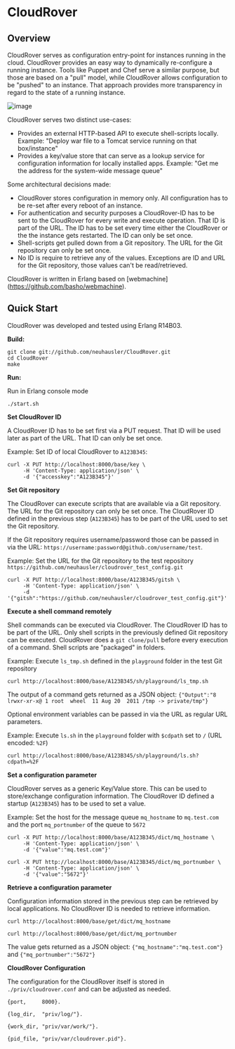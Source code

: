 # CloudRover

## Overview

CloudRover serves as configuration entry-point for instances running in the cloud. CloudRover provides an easy way to dynamically re-configure a running instance. Tools like Puppet and Chef serve a similar purpose, but those are based on a "pull" model, while CloudRover allows configuration to be "pushed" to an instance. That approach provides more transparency in regard to the state of a running instance.

![image](https://github.com/neuhausler/CloudRover/blob/master/CloudRover.jpg?raw=true)

CloudRover serves two distinct use-cases:

 * Provides an external HTTP-based API to execute shell-scripts locally. Example: "Deploy war file to a Tomcat service running on that box/instance"
 * Provides a key/value store that can serve as a lookup service for configuration information for locally installed apps. Example: "Get me the address for the system-wide message queue"


Some architectural decisions made:

 * CloudRover stores configuration in memory only. All configuration has to be re-set after every reboot of an instance.
 * For authentication and security purposes a CloudRover-ID has to be sent to the CloudRover for every write and execute operation. That ID is part of the URL. The ID has to be set every time either the CloudRover or the the instance gets restarted. The ID can only be set once.
 * Shell-scripts get pulled down from a Git repository. The URL for the Git repository can only be set once.
 * No ID is require to retrieve any of the values. Exceptions are ID and URL for the Git repository, those values can't be read/retrieved. 


CloudRover is written in Erlang based on [webmachine] (https://github.com/basho/webmachine).

## Quick Start

CloudRover was developed and tested using Erlang R14B03.

**Build:**

```
git clone git://github.com/neuhausler/CloudRover.git
cd CloudRover
make
```

**Run:**

Run in Erlang console mode

```
./start.sh
```

**Set CloudRover ID**

A CloudRover ID has to be set first via a PUT request. That ID will be used later as part of the URL. That ID can only be set once.

Example: Set ID of local CloudRover to `A123B345`:

```
curl -X PUT http://localhost:8000/base/key \
     -H 'Content-Type: application/json' \
     -d '{"accesskey":"A123B345"}'
```

**Set Git repository**

The CloudRover can execute scripts that are available via a Git repository. The URL for the Git repository can only be set once. The CloudRover ID defined in the previous step (`A123B345`) has to be part of the URL used to set the Git repository.

If the Git repository requires username/password those can be passed in via the URL: `https://username:password@github.com/username/test`.

Example: Set the URL for the Git repository to the test repository `https://github.com/neuhausler/cloudrover_test_config.git`
 
```
curl -X PUT http://localhost:8000/base/A123B345/gitsh \
     -H 'Content-Type: application/json' \
     -d '{"gitsh":"https://github.com/neuhausler/cloudrover_test_config.git"}'
```

**Execute a shell command remotely**

Shell commands can be executed via CloudRover. The CloudRover ID has to be part of the URL. Only shell scripts in the previously defined Git repository can be executed. CloudRover does a `git clone/pull` before every execution of a command. Shell scripts are "packaged" in folders.

Example: Execute `ls_tmp.sh` defined in the `playground` folder in the test Git repository

```
curl http://localhost:8000/base/A123B345/sh/playground/ls_tmp.sh
```

The output of a command gets returned as a JSON object: `{"Output":"8 lrwxr-xr-x@ 1 root  wheel  11 Aug 20  2011 /tmp -> private/tmp"}`


Optional environment variables can be passed in via the URL as regular URL parameters.

Example: Execute `ls.sh` in the `playground` folder with `$cdpath` set to `/` (URL encoded: `%2F`)


```
curl http://localhost:8000/base/A123B345/sh/playground/ls.sh?cdpath=%2F
```

**Set a configuration parameter**

CloudRover serves as a generic Key/Value store. This can be used to store/exchange configuration information. The CloudRover ID defined a startup (`A123B345`) has to be used to set a value.

Example: Set the host for the message queue `mq_hostname` to `mq.test.com` and the port `mq_portnumber` of the queue to `5672`

```
curl -X PUT http://localhost:8000/base/A123B345/dict/mq_hostname \
     -H 'Content-Type: application/json' \
     -d '{"value":"mq.test.com"}'

curl -X PUT http://localhost:8000/base/A123B345/dict/mq_portnumber \
     -H 'Content-Type: application/json' \
     -d '{"value":"5672"}'
```

**Retrieve a configuration parameter**

Configuration information stored in the previous step can be retrieved by local applications. No CloudRover ID is needed to retrieve information.

```
curl http://localhost:8000/base/get/dict/mq_hostname

curl http://localhost:8000/base/get/dict/mq_portnumber
```

The value gets returned as a JSON object: `{"mq_hostname":"mq.test.com"}` and `{"mq_portnumber":"5672"}`

**CloudRover Configuration**

The configuration for the CloudRover itself is stored in `./priv/cloudrover.conf` and can be adjusted as needed.

```
{port,     8000}.

{log_dir,  "priv/log/"}.

{work_dir, "priv/var/work/"}.

{pid_file, "priv/var/cloudrover.pid"}.
```

